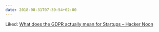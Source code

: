 ```yaml
---
date: 2018-08-31T07:39:54+02:00
---
```


Liked: [What does the GDPR actually mean for Startups – Hacker Noon](https://hackernoon.com/what-does-the-gdpr-actually-mean-for-startups-b4010e9b962f)
